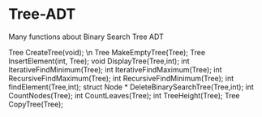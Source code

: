 # Tree-ADT
Many functions about Binary Search Tree ADT


Tree CreateTree(void); \n
Tree MakeEmptyTree(Tree);
Tree InsertElement(int, Tree);
void DisplayTree(Tree,int);
int IterativeFindMinimum(Tree);
int IterativeFindMaximum(Tree);
int RecursiveFindMaximum(Tree);
int RecursiveFindMinimum(Tree);
int findElement(Tree,int);
struct Node * DeleteBinarySearchTree(Tree,int);
int CountNodes(Tree);
int CountLeaves(Tree);
int TreeHeight(Tree);
Tree CopyTree(Tree);
